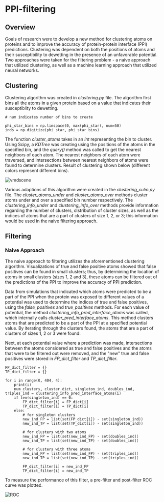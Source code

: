 # PPI-filtering 
## Overview

Goals of research were to develop a new method for clustering atoms on proteins and to improve the accuracy of protein-protein interface (PPI) predictions. Clustering was dependent on both the positions of atoms and their susceptibility to dewetting in the presence of an unfavorable potential. Two approaches were taken for the filtering problem - a naive approach that utilized clustering, as well as a machine learning approach that utilized neural networks.

## Clustering 

Clustering algorithm was created in _clustering.py_ file. The algorithm first bins all the atoms in a given protein based on a value that indicates their susceptiblity to dewetting. 
```
# num indicates number of bins to create

phi_star_bins = np.linspace(0, max(phi_star), num=50)
inds = np.digitize(phi_star, phi_star_bins)
```
The function _cluster_atoms_ takes in an _int_ representing the bin to cluster. Using Scipy, a _KDTree_ was creating using the positions of the atoms in the specified bin, and the _query()_ method was called to get the nearest neighbors of each atom. The nearest neighbors of each atom were traversed, and intersections between nearest neighbors of atoms were found to determine clusters. Result of clustering shown below (different colors represent different bins).

   ![vmdscene](https://user-images.githubusercontent.com/43687112/63385802-acd5f500-c36f-11e9-92dd-902b64736258.jpg)

Various adaptions of this algorithm were created in the _clustering_culm.py_ file. The _cluster_atoms_under_ and _cluster_atoms_over_ methods cluster atoms under and over a specified bin number respectively. The _clustering_info_under_ and _clustering_info_over_ methods provide information regarding the number of clusters, distribution of cluster sizes, as well as the indices of atoms that are a part of clusters of size 1, 2, or 3; this information would be used in the naive filtering approach. 

## Filtering 

### Naive Approach

The naive approach to filtering utilizes the aforementioned clustering algorithm. Visualizations of true and false positive atoms showed that false positives can be found in small clusters; thus, by determining the location of atoms in small clusters (sizes 1, 2 and 3), these atoms can be filtered out of the predictions of the PPI to improve the accuracy of PPI prediction. 

Data from simulations that indicated which atoms were predicted to be a part of the PPI when the protein was exposed to different values of a potential was used to determine the indices of true and false positives, using the _false_positives_ and _true_positives_ methods. For each value of potential, the method _clustering_info_pred_interface_atoms_ was called, which internally calls _cluster_pred_interface_atoms_. This method clusters atoms that are predicted to be a part of the PPI at a specified potential value. By iterating through the clusters found, the atoms that are a part of clusters of sizes 1, 2 or 3 were found. 

Next, at each potential value where a prediction was made, intersections between the atoms considered as true and false positives and the atoms that were to be filtered out were removed, and the "new" true and false positives were stored in _FP_dict_filter_ and _TP_dict_filter_. 

```
FP_dict_filter = {}
TP_dict_filter = {}

for i in range(0, 404, 4):
	print(i)
	num_clusters, cluster_dict, singleton_ind, doubles_ind, triples_ind = clustering_info_pred_interface_atoms(i)
	if len(singleton_ind) == 0:
		FP_dict_filter[i] = FP_dict[i]
		TP_dict_filter[i] = TP_dict[i]
	else:
		# for singleton clusters
		new_ind_FP = list(set(FP_dict[i]) - set(singleton_ind))
		new_ind_TP = list(set(TP_dict[i]) - set(singleton_ind))

		# for clusters with two atoms 
		new_ind_FP = list(set(new_ind_FP) - set(doubles_ind))
		new_ind_TP = list(set(new_ind_TP) - set(doubles_ind))

		# for clusters with three atoms
		new_ind_FP = list(set(new_ind_FP) - set(triples_ind))
		new_ind_TP = list(set(new_ind_TP) - set(triples_ind))

		FP_dict_filter[i] = new_ind_FP
		TP_dict_filter[i] = new_ind_TP
```
To measure the performance of this filter, a pre-filter and post-filter ROC curve was plotted.

![ROC](https://user-images.githubusercontent.com/43687112/63386764-d1cb6780-c371-11e9-97ea-150a6a39283b.png)


